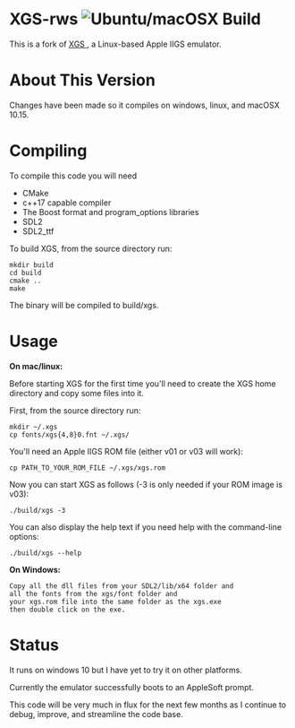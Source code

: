 
XGS-rws ![Ubuntu/macOSX Build](https://github.com/rwstrom/xgs/workflows/Ubuntu/macOSX%20Build/badge.svg)
===

This is a fork of [XGS ](https://github.com/jmthompson/xgs), a Linux-based Apple IIGS emulator.


# About This Version

Changes have been made so it compiles on windows, linux, and macOSX 10.15.

# Compiling

To compile this code you will need

- CMake
- c++17 capable compiler
- The Boost format and program_options libraries
- SDL2
- SDL2_ttf

To build XGS, from the source directory run:

```
mkdir build
cd build
cmake ..
make 
```

The binary will be compiled to build/xgs.

# Usage
**On mac/linux:**

Before starting XGS for the first time you'll need to create the XGS home directory
and copy some files into it.

First, from the source directory run:

```
mkdir ~/.xgs
cp fonts/xgs{4,8}0.fnt ~/.xgs/
```

You'll need an Apple IIGS ROM file (either v01 or v03 will work):

```
cp PATH_TO_YOUR_ROM_FILE ~/.xgs/xgs.rom
```

Now you can start XGS as follows (-3 is only needed if your ROM image is v03):

```
./build/xgs -3
```

You can also display the help text if you need help with the command-line options:

```
./build/xgs --help
```
**On Windows:**

```
Copy all the dll files from your SDL2/lib/x64 folder and 
all the fonts from the xgs/font folder and 
your xgs.rom file into the same folder as the xgs.exe 
then double click on the exe.
```
# Status
It runs on windows 10 but I have yet to try it on other platforms.

Currently the emulator successfully boots to an AppleSoft prompt.

This code will be very much in flux for the next few months as I continue to
debug, improve, and streamline the code base.

